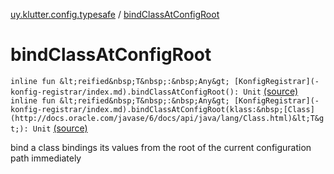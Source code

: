 [uy.klutter.config.typesafe](index.md) / [bindClassAtConfigRoot](.)


# bindClassAtConfigRoot

`inline fun &lt;reified&nbsp;T&nbsp;:&nbsp;Any&gt; [KonfigRegistrar](-konfig-registrar/index.md).bindClassAtConfigRoot(): Unit` [(source)](https://github.com/kohesive/klutter/blob/master/config-typesafe-jdk6/src/main/kotlin/uy/klutter/config/typesafe/InjektConfig.kt#L95)
`inline fun &lt;reified&nbsp;T&nbsp;:&nbsp;Any&gt; [KonfigRegistrar](-konfig-registrar/index.md).bindClassAtConfigRoot(klass:&nbsp;[Class](http://docs.oracle.com/javase/6/docs/api/java/lang/Class.html)&lt;T&gt;): Unit` [(source)](https://github.com/kohesive/klutter/blob/master/config-typesafe-jdk6/src/main/kotlin/uy/klutter/config/typesafe/InjektConfig.kt#L102)

bind a class bindings its values from the root of the current configuration path immediately



